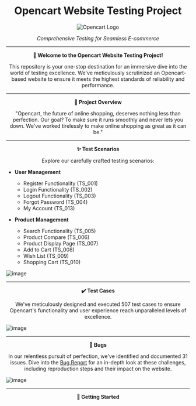 <h1 align="center">Opencart Website Testing Project</h1>

<div align="center">
  <img src="![opencart-logo-png-6-compressor](https://github.com/anuja-gadade1/OpenCart-Testing-Project/assets/141853896/daaa2193-8397-48cf-83c2-2f3618ecf4ad)
" alt="Opencart Logo">
</div>


<p align="center"><i>Comprehensive Testing for Seamless E-commerce</i></p>

---

<p align="center">
  <strong>🚀 Welcome to the Opencart Website Testing Project!</strong>
</p>

<p align="center">
  This repository is your one-stop destination for an immersive dive into the world of testing excellence. We've meticulously scrutinized an Opencart-based website to ensure it meets the highest standards of reliability and performance.
</p>

---

<p align="center">
  <strong>🌟 Project Overview</strong>
</p>

<p align="center">
  "Opencart, the future of online shopping, deserves nothing less than perfection. Our goal? To make sure it runs smoothly and never lets you down. We've worked tirelessly to make online shopping as great as it can be."
</p>

---

<p align="center">
  <strong>✨ Test Scenarios</strong>
</p>

<p align="center">
  Explore our carefully crafted testing scenarios:
</p>

- **User Management**
   - Register Functionality (TS_001)
   - Login Functionality (TS_002)
   - Logout Functionality (TS_003)
   - Forgot Password (TS_004)
   - My Account (TS_013)

- **Product Management**
   - Search Functionality (TS_005)
   - Product Compare (TS_006)
   - Product Display Page (TS_007)
   - Add to Cart (TS_008)
   - Wish List (TS_009)
   - Shopping Cart (TS_010)

![image](https://github.com/anuja-gadade1/OpenCart-Testing-Project/assets/141853896/4950243a-4e72-407d-86ec-6b834b7d1ab9)


---

<p align="center">
  <strong>✔️ Test Cases</strong>
</p>

<p align="center">
  We've meticulously designed and executed 507 test cases to ensure Opencart's functionality and user experience reach unparalleled levels of excellence.
</p>

![image](https://github.com/anuja-gadade1/OpenCart-Testing-Project/assets/141853896/3239d0a4-cfb9-43de-92b8-8c33fafe0386)


---

<p align="center">
  <strong>🐞 Bugs</strong>
</p>

<p align="center">
  In our relentless pursuit of perfection, we've identified and documented 31 issues. Dive into the <a href="bug-report.md">Bug Report</a> for an in-depth look at these challenges, including reproduction steps and their impact on the website.
</p>

![image](https://github.com/anuja-gadade1/OpenCart-Testing-Project/assets/141853896/7535f885-5b32-42ab-a755-87b6bbb68cb2)


---

<p align="center">
  <strong>🚀 Getting Started</strong>
</p>



